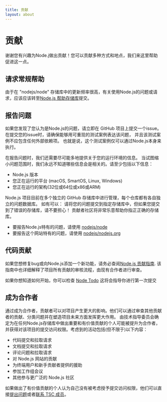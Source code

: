 ```yaml
---
title: 贡献
layout: about
---
```


# 贡献

谢谢您有兴趣为Node.j做出贡献！您可以贡献多种方式和地点，我们来这里帮助促进这一点。

## 请求常规帮助

由于在 "nodejs/node" 存储库中的更新频率很高，有关使用Node.js的问题或请求，应该应该转至[Node.js 帮助存储库](https://github.com/nodejs/help/issues)提交。

## 报告问题

如果您发现了您认为是Node.js的问题，请立即在 GitHub 项目上提交一个issue。 在提交您的issue时，请确保能够用可重现的测试案例表达该问题， 并且该测试案例不应包含任何外部依赖项。 也就是说，这个测试案例仅可以通过Node.js本身来执行。

在报告问题时，我们还需要尽可能多地提供关于您的运行环境的信息。 当试图缩小问题范围时，我们永远不知道哪些信息会是相关的。请至少包括以下信息：

- Node.js 版本
- 您正在运行的平台 (macOS, SmartOS, Linux, Windows)
- 您正在运行的架构(32位或64位或x86或ARM)

Node.js 项目目前在多个独立的 GitHub 存储库中进行管理，每个仓库都有各自独立的问题数据库。 如有可以： 请将您的问题提交到指定存储库中，但如果您提交到了错误的存储库，请不要担心！ 贡献者社区将非常乐意帮助你指正正确的存储库。

- 要报告Node.js特有的问题，请使用 [nodejs/node](https://github.com/nodejs/node)
- 要报告这个网站特有的问题，请使用 [nodejs/nodejs.org](https://github.com/nodejs/nodejs.org/issues)

## 代码贡献

如果您想修复bug或向Node.js添加一个新功能，请务必查阅[Node.js 贡献指南](https://github.com/nodejs/node/blob/main/CONTRIBUTING.md/#pull-requests). 该指南中也详细解释了项目所有贡献的审核流程，由现有合作者进行审查。

如果你想知道如何开始，你可以检查 [Node Todo](https://www.nodetodo.org/) 这将会指导你进行第一次提交

## 成为合作者

通过成为合作者，贡献者可以对项目产生更大的影响。他们可以通过审查其他贡献者的贡献、分类问题并在塑造项目未来方面发挥更大作用。 由技术指导委员会确定为在任何Node.js存储库中做出重要和有价值贡献的个人可能被提升为合作者，并获得对该项目的提交访问权限。考虑到的活动包括(但不限于)以下内容：

- 代码提交和拉取请求
- 文档提交和拉取请求
- 评论问题和拉取请求
- 对 Node.js 网站的贡献
- 为终端用户和新手贡献者提供的援助
- 参加工作组会议
- 其他参与更广泛的 Node.js 社区

如果做出了有价值贡献的个人认为自己没有被考虑授予提交访问权限，他们可以直接[提出问题](https://github.com/nodejs/TSC/issues)或者[联系 TSC 成员](https://github.com/nodejs/node#tsc-technical-steering-committee)。

